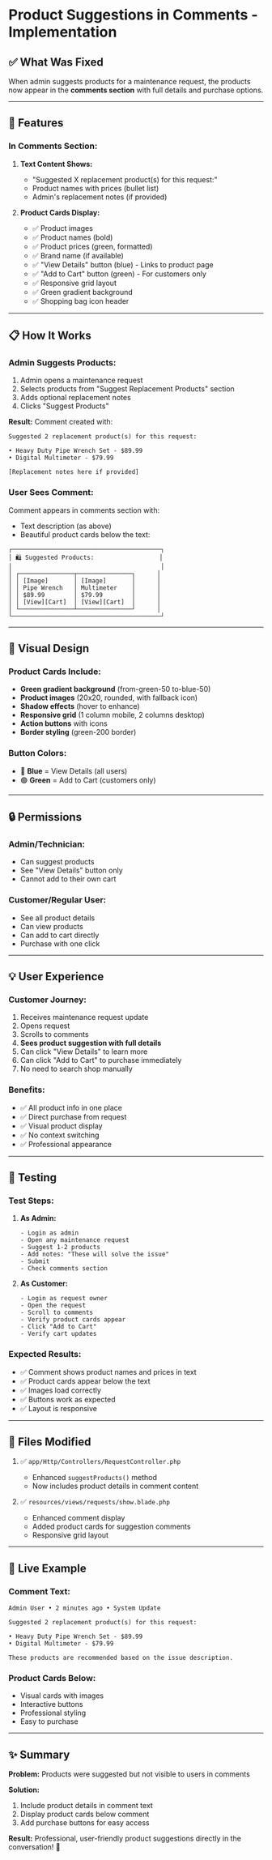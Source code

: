 # Product Suggestions in Comments - Implementation

## ✅ What Was Fixed

When admin suggests products for a maintenance request, the products now appear in the **comments section** with full details and purchase options.

---

## 🎯 Features

### In Comments Section:

1. **Text Content Shows:**
   - "Suggested X replacement product(s) for this request:"
   - Product names with prices (bullet list)
   - Admin's replacement notes (if provided)

2. **Product Cards Display:**
   - ✅ Product images
   - ✅ Product names (bold)
   - ✅ Product prices (green, formatted)
   - ✅ Brand name (if available)
   - ✅ "View Details" button (blue) - Links to product page
   - ✅ "Add to Cart" button (green) - For customers only
   - ✅ Responsive grid layout
   - ✅ Green gradient background
   - ✅ Shopping bag icon header

---

## 📋 How It Works

### Admin Suggests Products:

1. Admin opens a maintenance request
2. Selects products from "Suggest Replacement Products" section
3. Adds optional replacement notes
4. Clicks "Suggest Products"

**Result:** Comment created with:
```
Suggested 2 replacement product(s) for this request:

• Heavy Duty Pipe Wrench Set - $89.99
• Digital Multimeter - $79.99

[Replacement notes here if provided]
```

### User Sees Comment:

Comment appears in comments section with:
- Text description (as above)
- Beautiful product cards below the text:

```
┌─────────────────────────────────────────┐
│ 🛍️ Suggested Products:                  │
│                                         │
│ ┌───────────────┬───────────────┐      │
│ │ [Image]       │ [Image]       │      │
│ │ Pipe Wrench   │ Multimeter    │      │
│ │ $89.99        │ $79.99        │      │
│ │ [View][Cart]  │ [View][Cart]  │      │
│ └───────────────┴───────────────┘      │
└─────────────────────────────────────────┘
```

---

## 🎨 Visual Design

### Product Cards Include:
- **Green gradient background** (from-green-50 to-blue-50)
- **Product images** (20x20, rounded, with fallback icon)
- **Shadow effects** (hover to enhance)
- **Responsive grid** (1 column mobile, 2 columns desktop)
- **Action buttons** with icons
- **Border styling** (green-200 border)

### Button Colors:
- 🔵 **Blue** = View Details (all users)
- 🟢 **Green** = Add to Cart (customers only)

---

## 🔒 Permissions

### Admin/Technician:
- Can suggest products
- See "View Details" button only
- Cannot add to their own cart

### Customer/Regular User:
- See all product details
- Can view products
- Can add to cart directly
- Purchase with one click

---

## 💡 User Experience

### Customer Journey:
1. Receives maintenance request update
2. Opens request
3. Scrolls to comments
4. **Sees product suggestion with full details**
5. Can click "View Details" to learn more
6. Can click "Add to Cart" to purchase immediately
7. No need to search shop manually

### Benefits:
- ✅ All product info in one place
- ✅ Direct purchase from request
- ✅ Visual product display
- ✅ No context switching
- ✅ Professional appearance

---

## 🧪 Testing

### Test Steps:

1. **As Admin:**
   ```
   - Login as admin
   - Open any maintenance request
   - Suggest 1-2 products
   - Add notes: "These will solve the issue"
   - Submit
   - Check comments section
   ```

2. **As Customer:**
   ```
   - Login as request owner
   - Open the request
   - Scroll to comments
   - Verify product cards appear
   - Click "Add to Cart"
   - Verify cart updates
   ```

### Expected Results:
- ✅ Comment shows product names and prices in text
- ✅ Product cards appear below the text
- ✅ Images load correctly
- ✅ Buttons work as expected
- ✅ Layout is responsive

---

## 📂 Files Modified

1. ✅ `app/Http/Controllers/RequestController.php`
   - Enhanced `suggestProducts()` method
   - Now includes product details in comment content

2. ✅ `resources/views/requests/show.blade.php`
   - Enhanced comment display
   - Added product cards for suggestion comments
   - Responsive grid layout

---

## 🚀 Live Example

### Comment Text:
```
Admin User • 2 minutes ago • System Update

Suggested 2 replacement product(s) for this request:

• Heavy Duty Pipe Wrench Set - $89.99
• Digital Multimeter - $79.99

These products are recommended based on the issue description.
```

### Product Cards Below:
- Visual cards with images
- Interactive buttons
- Professional styling
- Easy to purchase

---

## ✨ Summary

**Problem:** Products were suggested but not visible to users in comments

**Solution:** 
1. Include product details in comment text
2. Display product cards below comment
3. Add purchase buttons for easy access

**Result:** Professional, user-friendly product suggestions directly in the conversation! 🎉
